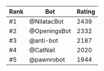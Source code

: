 Rank|Bot|Rating
---|---|---
#1|@NilatacBot|2439
#2|@OpeningsBot|2332
#3|@anti-bot|2187
#4|@CatNail|2020
#5|@pawnrobot|1944
